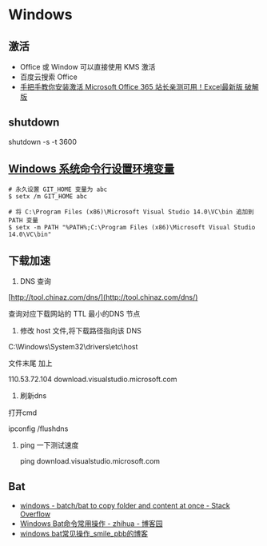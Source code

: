 # Windows

## 激活

- Office 或 Window 可以直接使用 KMS 激活
- 百度云搜索 Office
- [手把手教你安装激活 Microsoft Office 365 站长亲测可用！Excel最新版 破解版](http://excel880.com/blog/archives/10432)

## shutdown

shutdown -s -t 3600

## [Windows 系统命令行设置环境变量](https://blog.csdn.net/leonliu06/article/details/78586803/)

```
# 永久设置 GIT_HOME 变量为 abc
$ setx /m GIT_HOME abc

# 将 C:\Program Files (x86)\Microsoft Visual Studio 14.0\VC\bin 追加到 PATH 变量
$ setx -m PATH "%PATH%;C:\Program Files (x86)\Microsoft Visual Studio 14.0\VC\bin"
```

## 下载加速

1. DNS 查询

[http://tool.chinaz.com/dns/](http://tool.chinaz.com/dns/)

查询对应下载网站的 TTL 最小的DNS 节点

1. 修改 host 文件,将下载路径指向该 DNS

C:\Windows\System32\drivers\etc\host

文件末尾 加上

110.53.72.104 download.visualstudio.microsoft.com

1. 刷新dns

打开cmd

ipconfig /flushdns

1. ping 一下测试速度

   ping download.visualstudio.microsoft.com

## Bat

* [windows - batch/bat to copy folder and content at once - Stack Overflow](https://stackoverflow.com/questions/5062503/batch-bat-to-copy-folder-and-content-at-once)
* [Windows Bat命令常用操作 - zhihua - 博客园](https://www.cnblogs.com/ddzzhh/p/15727681.html)
* [windows bat常见操作_smile_pbb的博客](https://blog.csdn.net/smile_pbb/article/details/120395065)
